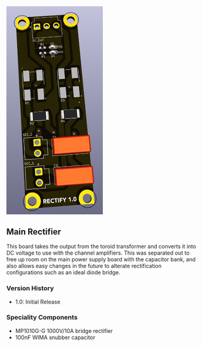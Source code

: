 <img src="screenshot.png" width="50%">

## Main Rectifier

This board takes the output from the toroid transformer and converts it into DC voltage to use with the channel amplifiers.  This was separated out
to free up room on the main power supply board with the capacitor bank, and also allows easy changes in the future to alterate rectification configurations such
as an ideal diode bridge.

### Version History

- 1.0: Initial Release

### Speciality Components

* MP1010G-G 1000V/10A bridge rectifier
* 100nF WIMA snubber capacitor
